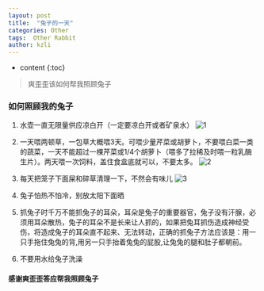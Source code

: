 ```yaml
---
layout: post
title:  "兔子的一天"
categories: Other
tags:  Other Rabbit
author: kzli
---
```


* content
{:toc}

> 爽歪歪该如何帮我照顾兔子



<!--more-->

### 如何照顾我的兔子

1. 水壶一直无限量供应凉白开（一定要凉白开或者矿泉水）
![1](https://ooo.0o0.ooo/2017/05/25/592695171eb4e.jpg)

2. 一天喂两顿草，一包草大概喂3天。可喂少量芹菜或胡萝卜，不要喂白菜一类的蔬菜，一天不能超过一棵芹菜或1/4个胡萝卜（喂多了拉稀及时喂一粒乳酶生片）。两天喂一次饲料，盖住食盒底就可以，不要太多。
![2](https://ooo.0o0.ooo/2017/05/25/592693f3b87e0.jpg)

3. 每天把笼子下面屎和碎草清理一下，不然会有味儿
![3](https://ooo.0o0.ooo/2017/05/25/592694aebf87d.jpg)

4. 兔子怕热不怕冷，别放太阳下面晒

5. 抓兔子时千万不能抓兔子的耳朵，耳朵是兔子的重要器官，兔子没有汗腺，必须用耳朵散热，兔子的耳朵不是长来让人抓的，如果把兔耳抓伤造成神经受伤，将造成兔子的耳朵直不起来、无法转动，正确的抓兔子方法应该是：用一只手拖住兔兔的背,用另一只手抬着兔兔的屁股,让兔兔的腿和肚子都朝前。

6. 不要用水给兔子洗澡

#### 感谢爽歪歪答应帮我照顾兔子
